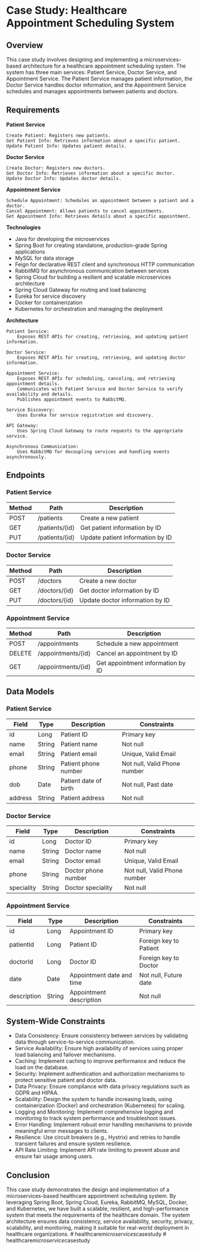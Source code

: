 # Case Study: Healthcare Appointment Scheduling System

## Overview

This case study involves designing and implementing a microservices-based architecture for a healthcare appointment scheduling system. The system has three main services: Patient Service, Doctor Service, and Appointment Service. The Patient Service manages patient information, the Doctor Service handles doctor information, and the Appointment Service schedules and manages appointments between patients and doctors.

## Requirements

**Patient Service**

    Create Patient: Registers new patients.
    Get Patient Info: Retrieves information about a specific patient.
    Update Patient Info: Updates patient details.

**Doctor Service**

    Create Doctor: Registers new doctors.
    Get Doctor Info: Retrieves information about a specific doctor.
    Update Doctor Info: Updates doctor details.

**Appointment Service**

    Schedule Appointment: Schedules an appointment between a patient and a doctor.
    Cancel Appointment: Allows patients to cancel appointments.
    Get Appointment Info: Retrieves details about a specific appointment.

**Technologies**

- Java for developing the microservices
- Spring Boot for creating standalone, production-grade Spring applications
- MySQL for data storage
- Feign for declarative REST client and synchronous HTTP communication
- RabbitMQ for asynchronous communication between services
- Spring Cloud for building a resilient and scalable microservices architecture
- Spring Cloud Gateway for routing and load balancing
- Eureka for service discovery
- Docker for containerization
- Kubernetes for orchestration and managing the deployment

**Architecture**

    Patient Service:
        Exposes REST APIs for creating, retrieving, and updating patient information.

    Doctor Service:
        Exposes REST APIs for creating, retrieving, and updating doctor information.

    Appointment Service:
        Exposes REST APIs for scheduling, canceling, and retrieving appointment details.
        Communicates with Patient Service and Doctor Service to verify availability and details.
        Publishes appointment events to RabbitMQ.

    Service Discovery:
        Uses Eureka for service registration and discovery.

    API Gateway:
        Uses Spring Cloud Gateway to route requests to the appropriate service.

    Asynchronous Communication:
        Uses RabbitMQ for decoupling services and handling events asynchronously.

## Endpoints

### Patient Service

| Method | Path           | Description                      |
| ------ | -------------- | -------------------------------- |
| POST   | /patients      | Create a new patient             |
| GET    | /patients/{id} | Get patient information by ID    |
| PUT    | /patients/{id} | Update patient information by ID |

### Doctor Service

| Method | Path          | Description                     |
| ------ | ------------- | ------------------------------- |
| POST   | /doctors      | Create a new doctor             |
| GET    | /doctors/{id} | Get doctor information by ID    |
| PUT    | /doctors/{id} | Update doctor information by ID |

### Appointment Service

| Method | Path               | Description                       |
| ------ | ------------------ | --------------------------------- |
| POST   | /appointments      | Schedule a new appointment        |
| DELETE | /appointments/{id} | Cancel an appointment by ID       |
| GET    | /appointments/{id} | Get appointment information by ID |

## Data Models

### Patient Service

| Field   | Type   | Description           | Constraints                  |
| ------- | ------ | --------------------- | ---------------------------- |
| id      | Long   | Patient ID            | Primary key                  |
| name    | String | Patient name          | Not null                     |
| email   | String | Patient email         | Unique, Valid Email          |
| phone   | String | Patient phone number  | Not null, Valid Phone number |
| dob     | Date   | Patient date of birth | Not null, Past date          |
| address | String | Patient address       | Not null                     |

### Doctor Service

| Field      | Type   | Description         | Constraints                  |
| ---------- | ------ | ------------------- | ---------------------------- |
| id         | Long   | Doctor ID           | Primary key                  |
| name       | String | Doctor name         | Not null                     |
| email      | String | Doctor email        | Unique, Valid Email          |
| phone      | String | Doctor phone number | Not null, Valid Phone number |
| speciality | String | Doctor speciality   | Not null                     |

### Appointment Service

| Field       | Type   | Description               | Constraints            |
| ----------- | ------ | ------------------------- | ---------------------- |
| id          | Long   | Appointment ID            | Primary key            |
| patientId   | Long   | Patient ID                | Foreign key to Patient |
| doctorId    | Long   | Doctor ID                 | Foreign key to Doctor  |
| date        | Date   | Appointment date and time | Not null, Future date  |
| description | String | Appointment description   | Not null               |

## System-Wide Constraints

- Data Consistency: Ensure consistency between services by validating data through service-to-service communication.
- Service Availability: Ensure high availability of services using proper load balancing and failover mechanisms.
- Caching: Implement caching to improve performance and reduce the load on the database.
- Security: Implement authentication and authorization mechanisms to protect sensitive patient and doctor data.
- Data Privacy: Ensure compliance with data privacy regulations such as GDPR and HIPAA.
- Scalability: Design the system to handle increasing loads, using containerization (Docker) and orchestration (Kubernetes) for scaling.
- Logging and Monitoring: Implement comprehensive logging and monitoring to track system performance and troubleshoot issues.
- Error Handling: Implement robust error handling mechanisms to provide meaningful error messages to clients.
- Resilience: Use circuit breakers (e.g., Hystrix) and retries to handle transient failures and ensure system resilience.
- API Rate Limiting: Implement API rate limiting to prevent abuse and ensure fair usage among users.

## Conclusion

This case study demonstrates the design and implementation of a microservices-based healthcare appointment scheduling system. By leveraging Spring Boot, Spring Cloud, Eureka, RabbitMQ, MySQL, Docker, and Kubernetes, we have built a scalable, resilient, and high-performance system that meets the requirements of the healthcare domain. The system architecture ensures data consistency, service availability, security, privacy, scalability, and monitoring, making it suitable for real-world deployment in healthcare organizations.
#   h e a l t h c a r e _ m i c r o s e r v i c e s _ c a s e s t u d y  
 #   h e a l t h c a r e _ m i c r o s e r v i c e _ c a s e s t u d y  
 